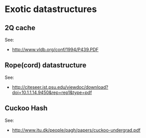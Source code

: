 # Exotic datastructures

## 2Q cache

See: 
* http://www.vldb.org/conf/1994/P439.PDF

## Rope(cord) datastructure

See:
* http://citeseer.ist.psu.edu/viewdoc/download?doi=10.1.1.14.9450&rep=rep1&type=pdf

## Cuckoo Hash

See:
* http://www.itu.dk/people/pagh/papers/cuckoo-undergrad.pdf

